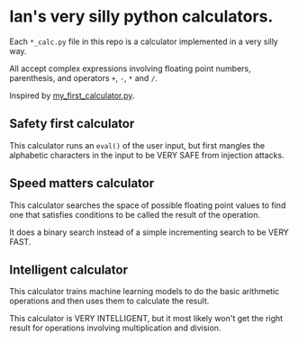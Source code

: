 # Ian's very silly python calculators.

Each `*_calc.py` file in this repo is a calculator implemented in a very silly way.

All accept complex expressions involving floating point numbers, parenthesis, and operators `+`, `-`, `*` and `/`.

Inspired by [my\_first\_calculator.py](https://github.com/AceLewis/my_first_calculator.py).

## Safety first calculator

This calculator runs an `eval()` of the user input, but first mangles the alphabetic characters in the input to be VERY SAFE from injection attacks.

## Speed matters calculator

This calculator searches the space of possible floating point values to find one that satisfies conditions to be called the result of the operation.

It does a binary search instead of a simple incrementing search to be VERY FAST.

## Intelligent calculator

This calculator trains machine learning models to do the basic arithmetic operations and then uses them to calculate the result.

This calculator is VERY INTELLIGENT, but it most likely won't get the right result for operations involving multiplication and division.
